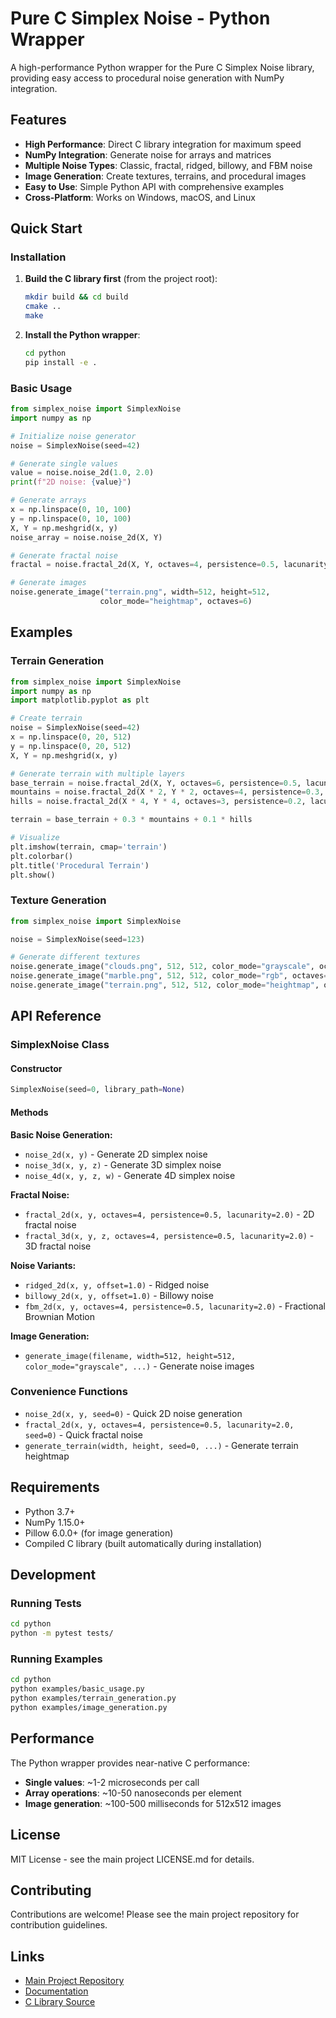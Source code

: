 # Pure C Simplex Noise - Python Wrapper

A high-performance Python wrapper for the Pure C Simplex Noise library, providing easy access to procedural noise generation with NumPy integration.

## Features

- **High Performance**: Direct C library integration for maximum speed
- **NumPy Integration**: Generate noise for arrays and matrices
- **Multiple Noise Types**: Classic, fractal, ridged, billowy, and FBM noise
- **Image Generation**: Create textures, terrains, and procedural images
- **Easy to Use**: Simple Python API with comprehensive examples
- **Cross-Platform**: Works on Windows, macOS, and Linux

## Quick Start

### Installation

1. **Build the C library first** (from the project root):

   ```bash
   mkdir build && cd build
   cmake ..
   make
   ```

2. **Install the Python wrapper**:
   ```bash
   cd python
   pip install -e .
   ```

### Basic Usage

```python
from simplex_noise import SimplexNoise
import numpy as np

# Initialize noise generator
noise = SimplexNoise(seed=42)

# Generate single values
value = noise.noise_2d(1.0, 2.0)
print(f"2D noise: {value}")

# Generate arrays
x = np.linspace(0, 10, 100)
y = np.linspace(0, 10, 100)
X, Y = np.meshgrid(x, y)
noise_array = noise.noise_2d(X, Y)

# Generate fractal noise
fractal = noise.fractal_2d(X, Y, octaves=4, persistence=0.5, lacunarity=2.0)

# Generate images
noise.generate_image("terrain.png", width=512, height=512,
                    color_mode="heightmap", octaves=6)
```

## Examples

### Terrain Generation

```python
from simplex_noise import SimplexNoise
import numpy as np
import matplotlib.pyplot as plt

# Create terrain
noise = SimplexNoise(seed=42)
x = np.linspace(0, 20, 512)
y = np.linspace(0, 20, 512)
X, Y = np.meshgrid(x, y)

# Generate terrain with multiple layers
base_terrain = noise.fractal_2d(X, Y, octaves=6, persistence=0.5, lacunarity=2.0)
mountains = noise.fractal_2d(X * 2, Y * 2, octaves=4, persistence=0.3, lacunarity=2.5)
hills = noise.fractal_2d(X * 4, Y * 4, octaves=3, persistence=0.2, lacunarity=2.0)

terrain = base_terrain + 0.3 * mountains + 0.1 * hills

# Visualize
plt.imshow(terrain, cmap='terrain')
plt.colorbar()
plt.title('Procedural Terrain')
plt.show()
```

### Texture Generation

```python
from simplex_noise import SimplexNoise

noise = SimplexNoise(seed=123)

# Generate different textures
noise.generate_image("clouds.png", 512, 512, color_mode="grayscale", octaves=6)
noise.generate_image("marble.png", 512, 512, color_mode="rgb", octaves=4)
noise.generate_image("terrain.png", 512, 512, color_mode="heightmap", octaves=6)
```

## API Reference

### SimplexNoise Class

#### Constructor

```python
SimplexNoise(seed=0, library_path=None)
```

#### Methods

**Basic Noise Generation:**

- `noise_2d(x, y)` - Generate 2D simplex noise
- `noise_3d(x, y, z)` - Generate 3D simplex noise
- `noise_4d(x, y, z, w)` - Generate 4D simplex noise

**Fractal Noise:**

- `fractal_2d(x, y, octaves=4, persistence=0.5, lacunarity=2.0)` - 2D fractal noise
- `fractal_3d(x, y, z, octaves=4, persistence=0.5, lacunarity=2.0)` - 3D fractal noise

**Noise Variants:**

- `ridged_2d(x, y, offset=1.0)` - Ridged noise
- `billowy_2d(x, y, offset=1.0)` - Billowy noise
- `fbm_2d(x, y, octaves=4, persistence=0.5, lacunarity=2.0)` - Fractional Brownian Motion

**Image Generation:**

- `generate_image(filename, width=512, height=512, color_mode="grayscale", ...)` - Generate noise images

### Convenience Functions

- `noise_2d(x, y, seed=0)` - Quick 2D noise generation
- `fractal_2d(x, y, octaves=4, persistence=0.5, lacunarity=2.0, seed=0)` - Quick fractal noise
- `generate_terrain(width, height, seed=0, ...)` - Generate terrain heightmap

## Requirements

- Python 3.7+
- NumPy 1.15.0+
- Pillow 6.0.0+ (for image generation)
- Compiled C library (built automatically during installation)

## Development

### Running Tests

```bash
cd python
python -m pytest tests/
```

### Running Examples

```bash
cd python
python examples/basic_usage.py
python examples/terrain_generation.py
python examples/image_generation.py
```

## Performance

The Python wrapper provides near-native C performance:

- **Single values**: ~1-2 microseconds per call
- **Array operations**: ~10-50 nanoseconds per element
- **Image generation**: ~100-500 milliseconds for 512x512 images

## License

MIT License - see the main project LICENSE.md for details.

## Contributing

Contributions are welcome! Please see the main project repository for contribution guidelines.

## Links

- [Main Project Repository](https://github.com/paredezadrian/noise)
- [Documentation](https://paredezadrian.github.io/noise/)
- [C Library Source](https://github.com/paredezadrian/noise/tree/main/src)
